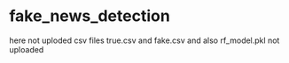 # fake_news_detection
here not uploded csv files true.csv and fake.csv
and also rf_model.pkl not uploaded
